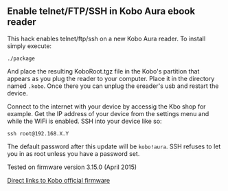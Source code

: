 ## Enable telnet/FTP/SSH in Kobo Aura ebook reader

This hack enables telnet/ftp/ssh on a new Kobo Aura reader. To install simply execute:

    ./package

And place the resulting KoboRoot.tgz file in the Kobo's partition that appears as you plug the reader to your computer. Place it in the directory named `.kobo`. Once there you can unplug the ereader's usb and restart the device.

Connect to the internet with your device by accessig the Kbo shop for example. Get the IP address of your device from the settings menu and while the WiFi is enabled. SSH into your device like so:

    ssh root@192.168.X.Y

The default password after this update will be `kobo!aura`. SSH refuses to let you in as root unless you have a password set.

Tested on firmware version 3.15.0 (April 2015)

[Direct links to Kobo official firmware](http://www.mobileread.com/forums/showthread.php?t=185660)
